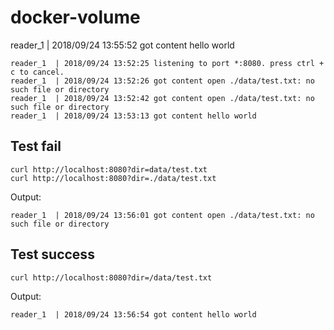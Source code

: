# docker-volume
reader_1  | 2018/09/24 13:55:52 got content hello world
```
reader_1  | 2018/09/24 13:52:25 listening to port *:8080. press ctrl + c to cancel.
reader_1  | 2018/09/24 13:52:26 got content open ./data/test.txt: no such file or directory
reader_1  | 2018/09/24 13:52:42 got content open ./data/test.txt: no such file or directory
reader_1  | 2018/09/24 13:53:13 got content hello world
```

## Test fail 
```
curl http://localhost:8080?dir=data/test.txt
curl http://localhost:8080?dir=./data/test.txt
```
Output:
```
reader_1  | 2018/09/24 13:56:01 got content open ./data/test.txt: no such file or directory
```

## Test success
```
curl http://localhost:8080?dir=/data/test.txt
```

Output:
```
reader_1  | 2018/09/24 13:56:54 got content hello world
```
